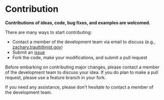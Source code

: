 # Contribution

__Contributions of ideas, code, bug fixes, and examples are welcomed.__

There are many ways to start contributing:

- Contact a member of the development team via email to discuss (e.g., [zachary.trautt@nist.gov](mailto:zachary.trautt@nist.gov))
- Submit an [issue](https://github.com/usnistgov/configurable-form-tool/issues)
- Fork the code, make your modifications, and submit a pull request

Before embarking on contributing major changes, please contact a member of the development team to discuss your idea. If you do plan to make a pull request, please use a feature branch in your fork. 

If you need any assistance, please don’t hesitate to contact a member of the development team.
